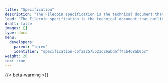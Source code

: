 ```yaml
---
title: "Specification"
description: "The Filecoin specification is the technical document that outlines the details of how the Filecoin network operates, including the rules for participating in the network, the format of the transactions that are used to manage data storage, and the algorithms and data structures that are used to store and retrieve data on the network. The specification is an important reference for developers who are building applications on top of Filecoin, as it provides them with the necessary information to create integrations that are compatible with the rest of network."
lead: "The Filecoin specification is the technical document that outlines the details of how the Filecoin network operates, including the rules for participating in the network, the format of the transactions that are used to manage data storage, and the algorithms and data structures that are used to store and retrieve data on the network. The specification is an important reference for developers who are building applications on top of Filecoin, as it provides them with the necessary information to create integrations that are compatible with the rest of network."
draft: false
images: []
type: docs
menu:
  developers:
    parent: "lorem"
    identifier: "specification-cbfa22575521c26abdaff4cb468ab0bc"
weight: 20
toc: true
---
```


{{< beta-warning >}}
